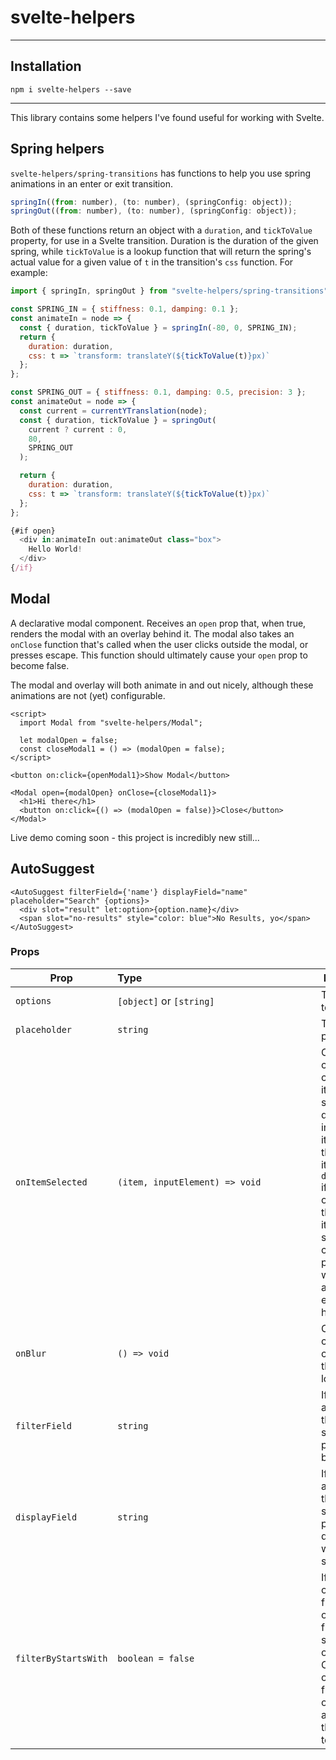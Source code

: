 # svelte-helpers

---

## Installation

`npm i svelte-helpers --save`

---

This library contains some helpers I've found useful for working with Svelte.

## Spring helpers

`svelte-helpers/spring-transitions` has functions to help you use spring animations in an enter or exit transition.

```js
springIn((from: number), (to: number), (springConfig: object));
springOut((from: number), (to: number), (springConfig: object));
```

Both of these functions return an object with a `duration`, and `tickToValue` property, for use in a Svelte transition. Duration is the duration of the given spring, while `tickToValue` is a lookup function that will return the spring's actual value for a given value of `t` in the transition's `css` function. For example:

```js
import { springIn, springOut } from "svelte-helpers/spring-transitions";

const SPRING_IN = { stiffness: 0.1, damping: 0.1 };
const animateIn = node => {
  const { duration, tickToValue } = springIn(-80, 0, SPRING_IN);
  return {
    duration: duration,
    css: t => `transform: translateY(${tickToValue(t)}px)`
  };
};

const SPRING_OUT = { stiffness: 0.1, damping: 0.5, precision: 3 };
const animateOut = node => {
  const current = currentYTranslation(node);
  const { duration, tickToValue } = springOut(
    current ? current : 0,
    80,
    SPRING_OUT
  );

  return {
    duration: duration,
    css: t => `transform: translateY(${tickToValue(t)}px)`
  };
};

{#if open}
  <div in:animateIn out:animateOut class="box">
    Hello World!
  </div>
{/if}
```

## Modal

A declarative modal component. Receives an `open` prop that, when true, renders the modal with an overlay behind it. The modal also takes an `onClose` function that's called when the user clicks outside the modal, or presses escape. This function should ultimately cause your `open` prop to become false.

The modal and overlay will both animate in and out nicely, although these animations are not (yet) configurable.

```svelte
<script>
  import Modal from "svelte-helpers/Modal";

  let modalOpen = false;
  const closeModal1 = () => (modalOpen = false);
</script>

<button on:click={openModal1}>Show Modal</button>

<Modal open={modalOpen} onClose={closeModal1}>
  <h1>Hi there</h1>
  <button on:click={() => (modalOpen = false)}>Close</button>
</Modal>
```

Live demo coming soon - this project is incredibly new still...

## AutoSuggest

```svelte
<AutoSuggest filterField={'name'} displayField="name" placeholder="Search" {options}>
  <div slot="result" let:option>{option.name}</div>
  <span slot="no-results" style="color: blue">No Results, yo</span>
</AutoSuggest>
```

### Props

| Prop                 | Type&nbsp;&nbsp;&nbsp;&nbsp;&nbsp;&nbsp;&nbsp;&nbsp;&nbsp;&nbsp;&nbsp;&nbsp;&nbsp;&nbsp;&nbsp;&nbsp;&nbsp;&nbsp;&nbsp;&nbsp;&nbsp;&nbsp;&nbsp;&nbsp;&nbsp;&nbsp;&nbsp;&nbsp;&nbsp;&nbsp;&nbsp;&nbsp;&nbsp;&nbsp;&nbsp;&nbsp;&nbsp;&nbsp;&nbsp;&nbsp;&nbsp;&nbsp;&nbsp;&nbsp;&nbsp;&nbsp;&nbsp;&nbsp;&nbsp;&nbsp;&nbsp;&nbsp;&nbsp;&nbsp;&nbsp;&nbsp;&nbsp;&nbsp;&nbsp;&nbsp;&nbsp;&nbsp;&nbsp; | Description |
| -------------------- | ------------------------------ | ------------|
| `options`            | `[object]` or `[string]`       | The options to show |
| `placeholder`        | `string`                       | The input's placeholder |
| `onItemSelected`     | `(item, inputElement) => void`</span> | Optional callback to call when an item is selected. By default the input will fill its value with the selected item's `displayField` if it's an object, or the item itself if it's a string. If this callback is provided, it will be called and nothing else will happen. |
| `onBlur`             | `() => void`                   | Optional callback to call when the input loses focus.  |
| `filterField`        | `string`                       | If options are objects, this specifies the prop to filter by |
| `displayField`       | `string`                       | If options are objects, this specifies the prop to display when selected |
| `filterByStartsWith` | `boolean = false`              | If true the options will filter based on a match from the start of the option. Otherwise options will filter based on a match anywhere in the option's text |
